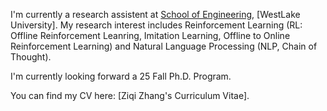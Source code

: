 I'm currently a research assistent at  [School of Engineering](https://eecs.pku.edu.cn/), [WestLake University]. My research interest includes Reinforcement Learning (RL: Offline Reinforcement Leanring, Imitation Learning, Offline to Online Reinforcement Learning) and Natural Language Processing (NLP, Chain of Thought). 

I'm currently looking forward a 25 Fall Ph.D. Program.

You can find my CV here: [Ziqi Zhang's Curriculum Vitae].

